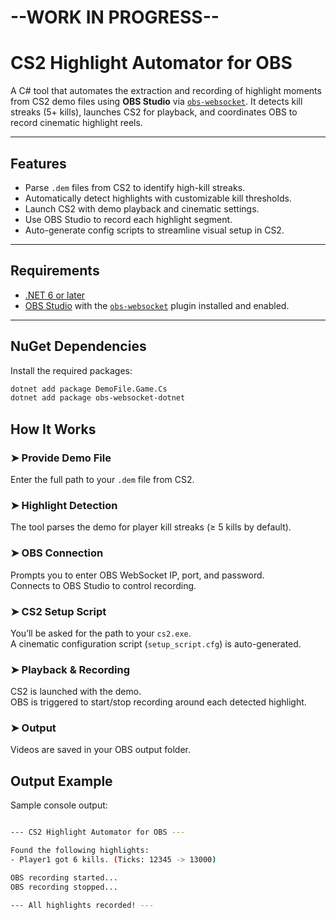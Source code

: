 # --WORK IN PROGRESS--
# CS2 Highlight Automator for OBS

A C# tool that automates the extraction and recording of highlight moments from CS2 demo files using **OBS Studio** via [`obs-websocket`](https://github.com/obsproject/obs-websocket). It detects kill streaks (5+ kills), launches CS2 for playback, and coordinates OBS to record cinematic highlight reels.

---

##  Features

-  Parse `.dem` files from CS2 to identify high-kill streaks.
-  Automatically detect highlights with customizable kill thresholds.
-  Launch CS2 with demo playback and cinematic settings.
-  Use OBS Studio to record each highlight segment.
-  Auto-generate config scripts to streamline visual setup in CS2.

---

##  Requirements

- [.NET 6 or later](https://dotnet.microsoft.com/en-us/download/dotnet/6.0)
- [OBS Studio](https://obsproject.com/) with the [`obs-websocket`](https://github.com/obsproject/obs-websocket) plugin installed and enabled.

---

##  NuGet Dependencies

Install the required packages:

```bash
dotnet add package DemoFile.Game.Cs
dotnet add package obs-websocket-dotnet
```

## How It Works

### ➤ Provide Demo File
Enter the full path to your `.dem` file from CS2.

### ➤ Highlight Detection
The tool parses the demo for player kill streaks (≥ 5 kills by default).

### ➤ OBS Connection
Prompts you to enter OBS WebSocket IP, port, and password.  
Connects to OBS Studio to control recording.

### ➤ CS2 Setup Script
You’ll be asked for the path to your `cs2.exe`.  
A cinematic configuration script (`setup_script.cfg`) is auto-generated.

### ➤ Playback & Recording
CS2 is launched with the demo.  
OBS is triggered to start/stop recording around each detected highlight.

### ➤ Output
Videos are saved in your OBS output folder.

##  Output Example

Sample console output:
```bash

--- CS2 Highlight Automator for OBS ---

Found the following highlights:
- Player1 got 6 kills. (Ticks: 12345 -> 13000)

OBS recording started...
OBS recording stopped...

--- All highlights recorded! ---

```
